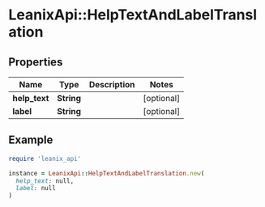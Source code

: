 # LeanixApi::HelpTextAndLabelTranslation

## Properties

| Name | Type | Description | Notes |
| ---- | ---- | ----------- | ----- |
| **help_text** | **String** |  | [optional] |
| **label** | **String** |  | [optional] |

## Example

```ruby
require 'leanix_api'

instance = LeanixApi::HelpTextAndLabelTranslation.new(
  help_text: null,
  label: null
)
```

